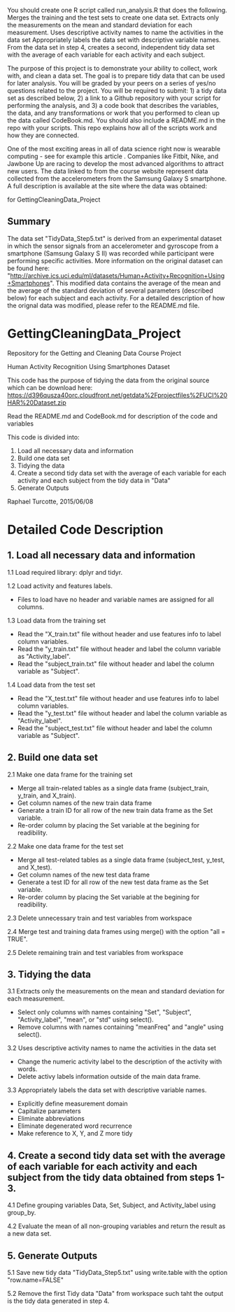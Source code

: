  You should create one R script called run_analysis.R that does the following. 
Merges the training and the test sets to create one data set.
Extracts only the measurements on the mean and standard deviation for each measurement. 
Uses descriptive activity names to name the activities in the data set
Appropriately labels the data set with descriptive variable names. 
From the data set in step 4, creates a second, independent tidy data set with the average of each variable for each activity and each subject.

The purpose of this project is to demonstrate your ability to collect, work with, and clean a data set. The goal is to prepare tidy data that can be used for later analysis. You will be graded by your peers on a series of yes/no questions related to the project. You will be required to submit: 1) a tidy data set as described below, 2) a link to a Github repository with your script for performing the analysis, and 3) a code book that describes the variables, the data, and any transformations or work that you performed to clean up the data called CodeBook.md. You should also include a README.md in the repo with your scripts. This repo explains how all of the scripts work and how they are connected.  

One of the most exciting areas in all of data science right now is wearable computing - see for example this article . Companies like Fitbit, Nike, and Jawbone Up are racing to develop the most advanced algorithms to attract new users. The data linked to from the course website represent data collected from the accelerometers from the Samsung Galaxy S smartphone. A full description is available at the site where the data was obtained: 

for GettingCleaningData_Project

## Summary
The data set "TidyData_Step5.txt" is derived from an experimental dataset in which the sensor signals from an accelerometer and gyroscope from a smartphone (Samsung Galaxy S II) was recorded while participant were performing specific activities. More information on the original dataset can be found here: "http://archive.ics.uci.edu/ml/datasets/Human+Activity+Recognition+Using+Smartphones". This modified data contains the average of the mean and the average of the standard deviation of several parameters (described below) for each subject and each activity. For a detailed description of how the orignal data was modified, please refer to the README.md file.


# GettingCleaningData_Project
Repository for the Getting and Cleaning Data Course Project


 Human Activity Recognition Using Smartphones Dataset

 This code has the purpose of tidying the data from the original source which can be download here:
 https://d396qusza40orc.cloudfront.net/getdata%2Fprojectfiles%2FUCI%20HAR%20Dataset.zip

 Read the README.md and CodeBook.md for description of the code and variables

 This code is divided into:
 1. Load all necessary data and information
 2. Build one data set
 3. Tidying the data
 4. Create a second tidy data set with the average of each variable for each activity and each subject from the tidy data in "Data"
 5. Generate Outputs

 Raphael Turcotte, 2015/06/08

# Detailed Code Description

## 1. Load all necessary data and information

1.1 Load required library: dplyr and tidyr.

1.2 Load activity and features labels.

  - Files to load have no header and variable names are assigned for all columns.
    
1.3 Load data from the training set

  - Read the "X_train.txt" file without header and use features info to label column variables.
  - Read the "y_train.txt" file without header and label the column variable as "Activity_label".
  - Read the "subject_train.txt" file without header and label the column variable as "Subject".

1.4 Load data from the test set

  - Read the "X_test.txt" file without header and use features info to label column variables.
  - Read the "y_test.txt" file without header and label the column variable as "Activity_label".
  - Read the "subject_test.txt" file without header and label the column variable as "Subject".

## 2. Build one data set

2.1 Make one data frame for the training set

  - Merge all train-related tables as a single data frame (subject_train, y_train, and X_train).
  - Get column names of the new train data frame
  - Generate a train ID for all row of the new train data frame as the Set variable.
  - Re-order column by placing the Set variable at the begining for readibility.

2.2 Make one data frame for the test set

  - Merge all test-related tables as a single data frame (subject_test, y_test, and X_test).
  - Get column names of the new test data frame
  - Generate a test ID for all row of the new test data frame as the Set variable.
  - Re-order column by placing the Set variable at the begining for readibility.

2.3 Delete unnecessary train and test variables from workspace

2.4 Merge test and training data frames using merge() with the option "all = TRUE".

2.5 Delete remaining train and test variables from workspace

## 3. Tidying the data

3.1 Extracts only the measurements on the mean and standard deviation for each measurement.

  - Select only columns with names containing "Set", "Subject", "Activity_label", "mean", or "std" using select().
  - Remove columns with names containing "meanFreq" and "angle" using select().

3.2 Uses descriptive activity names to name the activities in the data set
  - Change the numeric activity label to the description of the activity with words.
  - Delete activy labels information outside of the main data frame.

3.3 Appropriately labels the data set with descriptive variable names.
  - Explicitly define measurement domain
  - Capitalize parameters
  - Eliminate abbreviations
  - Eliminate degenerated word recurrence
  - Make reference to X, Y, and Z more tidy

## 4. Create a second tidy data set with the average of each variable for each activity and each subject from the tidy data obtained from steps 1-3.

4.1 Define grouping variables Data, Set, Subject, and Activity_label using group_by.

4.2 Evaluate the mean of all non-grouping variables and return the result as a new data set.

## 5. Generate Outputs

5.1 Save new tidy data "TidyData_Step5.txt" using write.table with the option "row.name=FALSE"

5.2 Remove the first Tidy data "Data" from workspace such taht the output is the tidy data generated in step 4.

